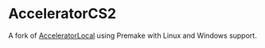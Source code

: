 # AcceleratorCS2

A fork of [AcceleratorLocal](https://github.com/komashchenko/AcceleratorLocal) using Premake with Linux and Windows support.